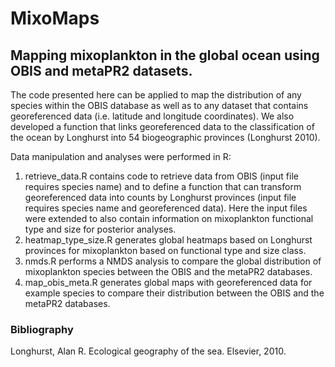# MixoMaps
## Mapping mixoplankton in the global ocean using OBIS and metaPR2 datasets.

The code presented here can be applied to map the distribution of any species within the OBIS database as well as to any dataset that contains georeferenced data (i.e. latitude and longitude coordinates). We also developed a function that links georeferenced data to the classification of the ocean by Longhurst into 54 biogeographic provinces (Longhurst 2010). 

Data manipulation and analyses were performed in R:
1) retrieve_data.R contains code to  retrieve data from OBIS (input file requires species name) and to define a function that can transform georeferenced data into counts by Longhurst provinces (input file requires species name and georeferenced data). Here the input files were extended to also contain information on mixoplankton functional type and size for posterior analyses. 
2) heatmap_type_size.R generates global heatmaps based on Longhurst provinces for mixoplankton based on functional type and size class.
3) nmds.R performs a NMDS analysis to compare the global distribution of mixoplankton species between the OBIS and the metaPR2 databases.
4) map_obis_meta.R generates global maps with georeferenced data for example species to compare their distribution between the OBIS and the metaPR2 databases.


### Bibliography
Longhurst, Alan R. Ecological geography of the sea. Elsevier, 2010.



